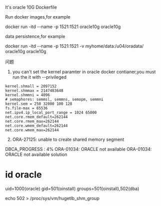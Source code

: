 It's oracle 10G  Dockerfile

Run docker images,for example

docker run -itd --name -p 1521:1521  oracle10g oracle10g

data persistence,for example 

docker run -itd --name -p 1521:1521  -v myhome/data:/u04/oradata/ oracle10g oracle10g


问题
1. you can't  set the kernel paramter in oracle docker contianer,you must run the it with --privileged 
 
```
kernel.shmall = 2097152
kernel.shmmax = 2147483648
kernel.shmmni = 4096
# semaphores: semmsl, semmns, semopm, semmni
kernel.sem = 250 32000 100 128
fs.file-max = 65536
net.ipv4.ip_local_port_range = 1024 65000
net.core.rmem_default=262144
net.core.rmem_max=262144
net.core.wmem_default=262144
net.core.wmem_max=262144

```
2. ORA-27125: unable to create shared memory segment 

DBCA_PROGRESS : 4%
ORA-01034: ORACLE not available
ORA-01034: ORACLE not available
solution
# id oracle

uid=1000(oracle) gid=501(oinstall) groups=501(oinstall),502(dba)

echo 502 > /proc/sys/vm/hugetlb_shm_group
